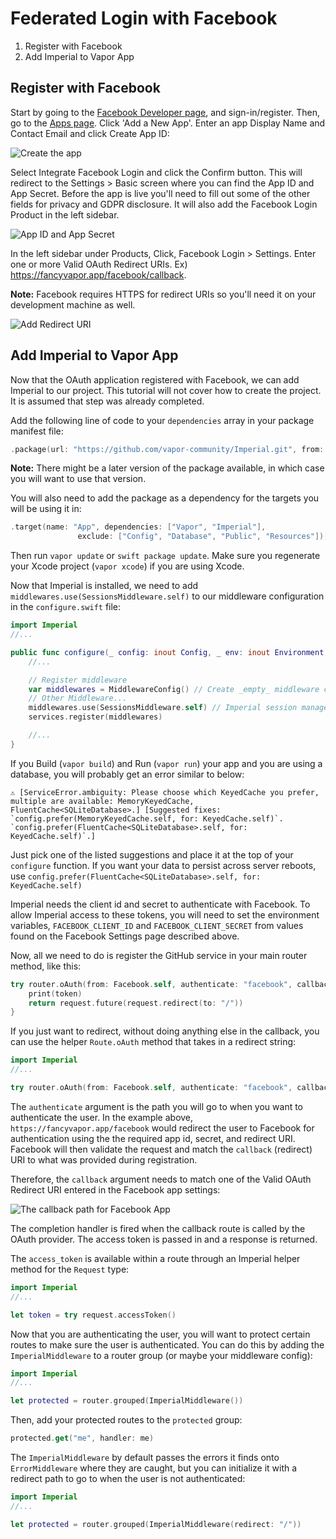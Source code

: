 # Federated Login with Facebook

1. Register with Facebook
2. Add Imperial to Vapor App

## Register with Facebook
Start by going to the [Facebook Developer page](https://developers.facebook.com/), and sign-in/register. Then, go to the [Apps page](https://developers.facebook.com/apps/). Click 'Add a New App'. Enter an app Display Name and Contact Email and click Create App ID:

![Create the app](https://github.com/vapor-community/Imperial/blob/master/docs/Facebook/create-application.png)

Select Integrate Facebook Login and click the Confirm button. This will redirect to the Settings > Basic screen where you can find the App ID and App Secret. Before the app is live you'll need to fill out some of the other fields for privacy and GDPR disclosure. It will also add the Facebook Login Product in the left sidebar.

![App ID and App Secret](https://github.com/vapor-community/Imperial/blob/master/docs/Facebook/application-id.png)

In the left sidebar under Products, Click, Facebook Login > Settings. Enter one or more Valid OAuth Redirect URIs. Ex) https://fancyvapor.app/facebook/callback.

**Note:** Facebook requires HTTPS for redirect URIs so you'll need it on your development machine as well.

![Add Redirect URI](https://github.com/vapor-community/Imperial/blob/master/docs/Facebook/add-redirect-uri.png)

## Add Imperial to Vapor App
Now that the OAuth application registered with Facebook, we can add Imperial to our project. This tutorial will not cover how to create the project. It is assumed that step was already completed.

Add the following line of code to your `dependencies` array in your package manifest file:

```swift
.package(url: "https://github.com/vapor-community/Imperial.git", from: "0.8.0")
```

**Note:** There might be a later version of the package available, in which case you will want to use that version.

You will also need to add the package as a dependency for the targets you will be using it in:

```swift
.target(name: "App", dependencies: ["Vapor", "Imperial"],
               exclude: ["Config", "Database", "Public", "Resources"]),
```

Then run `vapor update` or `swift package update`. Make sure you regenerate your Xcode project (`vapor xcode`) if you are using Xcode.

Now that Imperial is installed, we need to add `middlewares.use(SessionsMiddleware.self)` to our middleware configuration in the `configure.swift` file:

```swift
import Imperial
//...

public func configure(_ config: inout Config, _ env: inout Environment, _ services: inout Services) throws {
    //...

    // Register middleware
    var middlewares = MiddlewareConfig() // Create _empty_ middleware config
    // Other Middleware...
    middlewares.use(SessionsMiddleware.self) // Imperial session management
    services.register(middlewares)

    //...
}
```

If you Build (`vapor build`) and Run (`vapor run`) your app and you are using a database, you will probably get an error similar to below:

```
⚠️ [ServiceError.ambiguity: Please choose which KeyedCache you prefer, multiple are available: MemoryKeyedCache, FluentCache<SQLiteDatabase>.] [Suggested fixes: `config.prefer(MemoryKeyedCache.self, for: KeyedCache.self)`. `config.prefer(FluentCache<SQLiteDatabase>.self, for: KeyedCache.self)`.]
```

Just pick one of the listed suggestions and place it at the top of your `configure` function. If you want your data to persist across server reboots, use `config.prefer(FluentCache<SQLiteDatabase>.self, for: KeyedCache.self)`

Imperial needs the client id and secret to authenticate with Facebook. To allow Imperial access to these tokens, you will need to set the environment variables, `FACEBOOK_CLIENT_ID` and `FACEBOOK_CLIENT_SECRET` from values found on the Facebook Settings page described above.

Now, all we need to do is register the GitHub service in your main router method, like this:

```swift
try router.oAuth(from: Facebook.self, authenticate: "facebook", callback: "https://fancyvapor.app/facebook/callback") { (request, token) in
    print(token)
    return request.future(request.redirect(to: "/"))
}
```

If you just want to redirect, without doing anything else in the callback, you can use the helper `Route.oAuth` method that takes in a redirect string:

```swift
import Imperial
//...

try router.oAuth(from: Facebook.self, authenticate: "facebook", callback: "https://fancyvapor.app/facebook/callback", redirect: "/")
```

The `authenticate` argument is the path you will go to when you want to authenticate the user. In the example above, `https://fancyvapor.app/facebook` would redirect the user to Facebook for authentication using the the required app id, secret, and redirect URI. Facebook will then validate the request and match the `callback` (redirect) URI to what was provided during registration.

Therefore, the `callback` argument needs to match one of the Valid OAuth Redirect URI entered in the Facebook app settings:

![The callback path for Facebook App](https://github.com/vapor-community/Imperial/blob/master/docs/GitHub/add-redirect-uri.png)

The completion handler is fired when the callback route is called by the OAuth provider. The access token is passed in and a response is returned.

The `access_token` is available within a route through an Imperial helper method for the `Request` type:

```swift
import Imperial
//...

let token = try request.accessToken()
```

Now that you are authenticating the user, you will want to protect certain routes to make sure the user is authenticated. You can do this by adding the `ImperialMiddleware` to a router group (or maybe your middleware config):

```swift
import Imperial
//...

let protected = router.grouped(ImperialMiddleware())
```

Then, add your protected routes to the `protected` group:

```swift
protected.get("me", handler: me)
```

The `ImperialMiddleware` by default passes the errors it finds onto `ErrorMiddleware` where they are caught, but you can initialize it with a redirect path to go to when the user is not authenticated:

```swift
import Imperial
//...

let protected = router.grouped(ImperialMiddleware(redirect: "/"))
```
